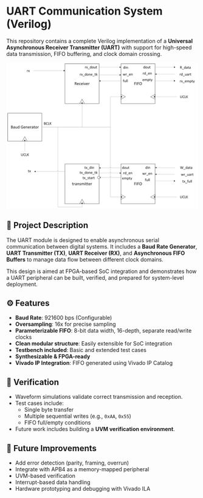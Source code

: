# UART Communication System (Verilog)

This repository contains a complete Verilog implementation of a **Universal Asynchronous Receiver Transmitter (UART)** with support for high-speed data transmission, FIFO buffering, and clock domain crossing.

![Project Block Diagram](img.png)

## 📝 Project Description

The UART module is designed to enable asynchronous serial communication between digital systems. It includes a **Baud Rate Generator**, **UART Transmitter (TX)**, **UART Receiver (RX)**, and **Asynchronous FIFO Buffers** to manage data flow between different clock domains.

This design is aimed at FPGA-based SoC integration and demonstrates how a UART peripheral can be built, verified, and prepared for system-level deployment.

## ⚙️ Features

- **Baud Rate**: 921600 bps (Configurable)
- **Oversampling**: 16x for precise sampling
- **Parameterizable FIFO**: 8-bit data width, 16-depth, separate read/write clocks
- **Clean modular structure**: Easily extensible for SoC integration
- **Testbench included**: Basic and extended test cases
- **Synthesizable & FPGA-ready**
- **Vivado IP Integration**: FIFO generated using Vivado IP Catalog

## 🧪 Verification

- Waveform simulations validate correct transmission and reception.
- Test cases include:
  - Single byte transfer
  - Multiple sequential writes (e.g., `0xAA`, `0x55`)
  - FIFO full/empty conditions
- Future work includes building a **UVM verification environment**.

## 🔧 Future Improvements

- Add error detection (parity, framing, overrun)
- Integrate with APB4 as a memory-mapped peripheral
- UVM-based verification
- Interrupt-based data handling
- Hardware prototyping and debugging with Vivado ILA

